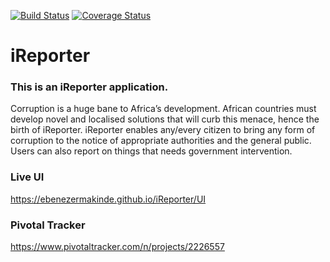 [![Build Status](https://travis-ci.com/ebenezermakinde/iReporter.svg?branch=develop)](https://travis-ci.com/ebenezermakinde/iReporter) [![Coverage Status](https://coveralls.io/repos/github/ebenezermakinde/iReporter/badge.svg?branch=develop)](https://coveralls.io/github/ebenezermakinde/iReporter?branch=develop)
# iReporter
### This is an iReporter application.
Corruption is a huge bane to Africa’s development. African countries must develop novel and
localised solutions that will curb this menace, hence the birth of iReporter. iReporter enables
any/every citizen to bring any form of corruption to the notice of appropriate authorities and the
general public. Users can also report on things that needs government intervention.

### Live UI
https://ebenezermakinde.github.io/iReporter/UI

### Pivotal Tracker
https://www.pivotaltracker.com/n/projects/2226557